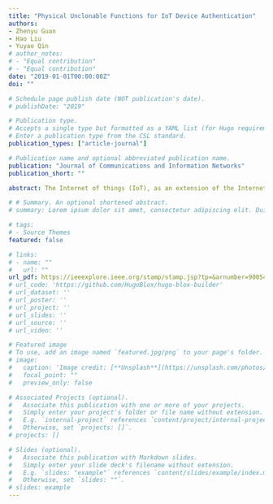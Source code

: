 ```yaml
---
title: "Physical Unclonable Functions for IoT Device Authentication"
authors:
- Zhenyu Guan
- Hao Liu
- Yuyao Qin
# author_notes:
# - "Equal contribution"
# - "Equal contribution"
date: "2019-01-01T00:00:00Z"
doi: ""

# Schedule page publish date (NOT publication's date).
# publishDate: "2019"

# Publication type.
# Accepts a single type but formatted as a YAML list (for Hugo requirements).
# Enter a publication type from the CSL standard.
publication_types: ["article-journal"]

# Publication name and optional abbreviated publication name.
publication: "Journal of Communications and Information Networks"
publication_short: ""

abstract: The Internet of things (IoT), as an extension of the Internet, has become a trend of network development nowadays. In order to protect the integrity and authenticity of the information in the IoT, an identity authentication protocol applied to the networked devices is designed in this paper, using the physical unclonable function (PUF) to extract the uniqueness and tamper resistance of the randomness in the manufacturing process of the physical device. We propose the protocol including the database, accessed devices, access devices and users in the specific network environment. Relying on the unique identification information generated by the PUF embedded in devices and passwords set by users, devices and users identities could be verified through zero-knowledge proofs. The performance analysis and the experiment at the end of this work show that our protocol provides users with a strong security guarantee for IoT devices.

# # Summary. An optional shortened abstract.
# summary: Lorem ipsum dolor sit amet, consectetur adipiscing elit. Duis posuere tellus ac convallis placerat. Proin tincidunt magna sed ex sollicitudin condimentum.

# tags:
# - Source Themes
featured: false

# links:
# - name: ""
#   url: ""
url_pdf: https://ieeexplore.ieee.org/stamp/stamp.jsp?tp=&arnumber=9005433
# url_code: 'https://github.com/HugoBlox/hugo-blox-builder'
# url_dataset: ''
# url_poster: ''
# url_project: ''
# url_slides: ''
# url_source: ''
# url_video: ''

# Featured image
# To use, add an image named `featured.jpg/png` to your page's folder. 
# image:
#   caption: 'Image credit: [**Unsplash**](https://unsplash.com/photos/jdD8gXaTZsc)'
#   focal_point: ""
#   preview_only: false

# Associated Projects (optional).
#   Associate this publication with one or more of your projects.
#   Simply enter your project's folder or file name without extension.
#   E.g. `internal-project` references `content/project/internal-project/index.md`.
#   Otherwise, set `projects: []`.
# projects: []

# Slides (optional).
#   Associate this publication with Markdown slides.
#   Simply enter your slide deck's filename without extension.
#   E.g. `slides: "example"` references `content/slides/example/index.md`.
#   Otherwise, set `slides: ""`.
# slides: example
---
```

